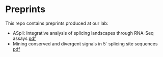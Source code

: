 # Preprints
This repo contains preprints produced at our lab:

* ASpli: Integrative analysis of splicing landscapes through RNA-Seq assays [ pdf ](https://github.com/chernolab/preprints/raw/main/ASpli.pdf)
* Mining conserved and divergent signals in 5´ splicing site sequences [ pdf ](https://github.com/chernolab/preprints/blob/main/Mining_5ss___bioRxiv.pdf)


